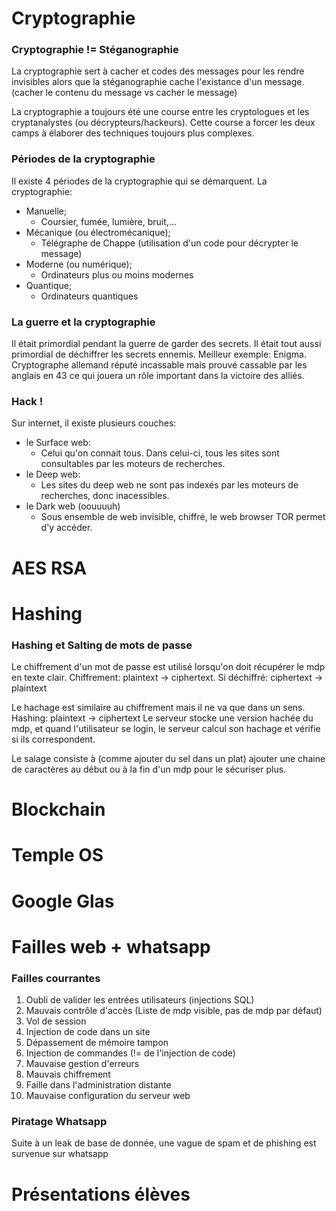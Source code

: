 # Cryptographie

### Cryptographie != Stéganographie
La cryptographie sert à cacher et codes des messages pour les rendre invisibles alors que la stéganographie cache l'existance d'un message. (cacher le contenu du message vs cacher le message)

La cryptographie a toujours été une course entre les cryptologues et les cryptanalystes (ou décrypteurs/hackeurs). Cette course a forcer les deux camps à élaborer des techniques toujours plus complexes.

### Périodes de la cryptographie
Il existe 4 périodes de la cryptographie qui se démarquent.
La cryptographie:
- Manuelle;
	- Coursier, fumée, lumière, bruit,...
- Mécanique (ou électromécanique);
	- Télégraphe de Chappe (utilisation d'un code pour décrypter le message)
- Moderne (ou numérique);
	- Ordinateurs plus ou moins modernes
- Quantique;
	- Ordinateurs quantiques

### La guerre et la cryptographie

Il était primordial pendant la guerre de garder des secrets. Il était tout aussi primordial de déchiffrer les secrets ennemis.
Meilleur exemple: Enigma. Cryptographe allemand réputé incassable mais prouvé cassable par les anglais en 43 ce qui jouera un rôle important dans la victoire des alliés. 

### Hack !

Sur internet, il existe plusieurs couches: 
- le Surface web:
	- Celui qu'on connait tous. Dans celui-ci, tous les sites sont consultables par les moteurs de recherches.
- le Deep web:
	- Les sites du deep web ne sont pas indexés par les moteurs de recherches, donc inacessibles.
- le Dark web (oouuuuh)
	- Sous ensemble de web invisible, chiffré, le web browser TOR permet d'y accéder. 
# AES RSA

# Hashing
### Hashing et Salting de mots de passe

Le chiffrement d'un mot de passe est utilisé lorsqu'on doit récupérer le mdp en texte clair.
Chiffrement: plaintext -> ciphertext. Si déchiffré: ciphertext -> plaintext

Le hachage est similaire au chiffrement mais il ne va que dans un sens.
Hashing: plaintext -> ciphertext
Le serveur stocke une version hachée du mdp, et quand l'utilisateur se login, le serveur calcul son hachage et vérifie si ils correspondent.

Le salage consiste à (comme ajouter du sel dans un plat) ajouter une chaine de caractères au début ou à la fin d'un mdp pour le sécuriser plus.


# Blockchain

# Temple OS

# Google Glas

# Failles web + whatsapp

### Failles courrantes
1) Oubli de valider les entrées utilisateurs (injections SQL)
2) Mauvais contrôle d'accès (Liste de mdp visible, pas de mdp par défaut)
3) Vol de session
4) Injection de code dans un site
5) Dépassement de mémoire tampon
6) Injection de commandes (!= de l'injection de code)
7) Mauvaise gestion d'erreurs
8) Mauvais chiffrement
9) Faille dans l'administration distante
10) Mauvaise configuration du serveur web

### Piratage Whatsapp
Suite à un leak de base de donnée, une vague de spam et de phishing est survenue sur whatsapp 

# Présentations élèves
